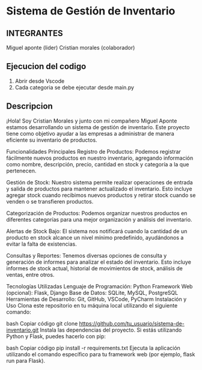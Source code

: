 # Sistema de Gestión de Inventario
## INTEGRANTES 
Miguel aponte (lider)
Cristian morales (colaborador) 

## Ejecucion del codigo
1. Abrir desde Vscode
2. Cada categoria se debe ejecutar desde main.py

## Descripcion

¡Hola! Soy Cristian Morales y junto con mi compañero Miguel Aponte estamos desarrollando un sistema de gestión de inventario. Este proyecto tiene como objetivo ayudar a las empresas a administrar de manera eficiente su inventario de productos.

Funcionalidades Principales
Registro de Productos: Podemos registrar fácilmente nuevos productos en nuestro inventario, agregando información como nombre, descripción, precio, cantidad en stock y categoría a la que pertenecen.

Gestión de Stock: Nuestro sistema permite realizar operaciones de entrada y salida de productos para mantener actualizado el inventario. Esto incluye agregar stock cuando recibimos nuevos productos y retirar stock cuando se venden o se transfieren productos.

Categorización de Productos: Podemos organizar nuestros productos en diferentes categorías para una mejor organización y análisis del inventario.

Alertas de Stock Bajo: El sistema nos notificará cuando la cantidad de un producto en stock alcance un nivel mínimo predefinido, ayudándonos a evitar la falta de existencias.

Consultas y Reportes: Tenemos diversas opciones de consulta y generación de informes para analizar el estado del inventario. Esto incluye informes de stock actual, historial de movimientos de stock, análisis de ventas, entre otros.

Tecnologías Utilizadas
Lenguaje de Programación: Python
Framework Web (opcional): Flask, Django
Base de Datos: SQLite, MySQL, PostgreSQL
Herramientas de Desarrollo: Git, GitHub, VSCode, PyCharm
Instalación y Uso
Clona este repositorio en tu máquina local utilizando el siguiente comando:

bash
Copiar código
git clone https://github.com/tu_usuario/sistema-de-inventario.git
Instala las dependencias del proyecto. Si estás utilizando Python y Flask, puedes hacerlo con pip:

bash
Copiar código
pip install -r requirements.txt
Ejecuta la aplicación utilizando el comando específico para tu framework web (por ejemplo, flask run para Flask).
